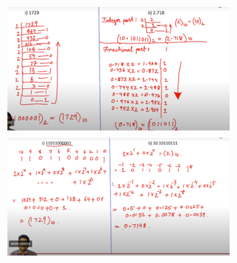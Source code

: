 ![1715412127684](image/tutorial_2.1/1715412127684.png)

![1715413034388](image/tutorial_2.1/1715413034388.png)
